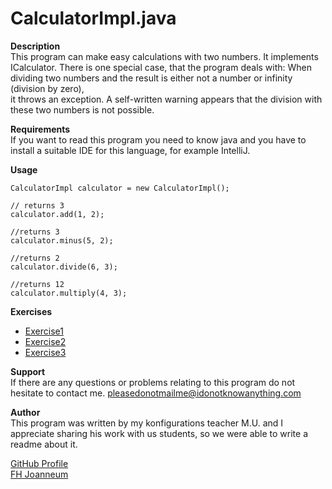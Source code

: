 # CalculatorImpl.java

**Description**\
This program can make easy calculations with two numbers.
It implements ICalculator.
There is one special case, that the program deals with: When dividing two numbers and the result is either not a number or infinity (division by zero),\
it throws an exception. A self-written warning appears that the division with these two numbers is not possible.

**Requirements**\
If you want to read this program you need to know java and you have to install a suitable IDE for this language, for example IntelliJ.

**Usage**
```
CalculatorImpl calculator = new CalculatorImpl();

// returns 3
calculator.add(1, 2);

//returns 3
calculator.minus(5, 2);

//returns 2
calculator.divide(6, 3);

//returns 12
calculator.multiply(4, 3);
```

**Exercises**
- [Exercise1](exercise1.md)
- [Exercise2](exercise2.md)
- [Exercise3](exercise3.md)

**Support**\
If there are any questions or problems relating to this program do not hesitate to contact me.
pleasedonotmailme@idonotknowanything.com

**Author**\
This program was written by my konfigurations teacher M.U. and I appreciate sharing his work with us students, so we were able to write a readme about it.

[GitHub Profile](https://github.com/TabeaStre)\
[FH Joanneum](https://www.fh-joanneum.at/)